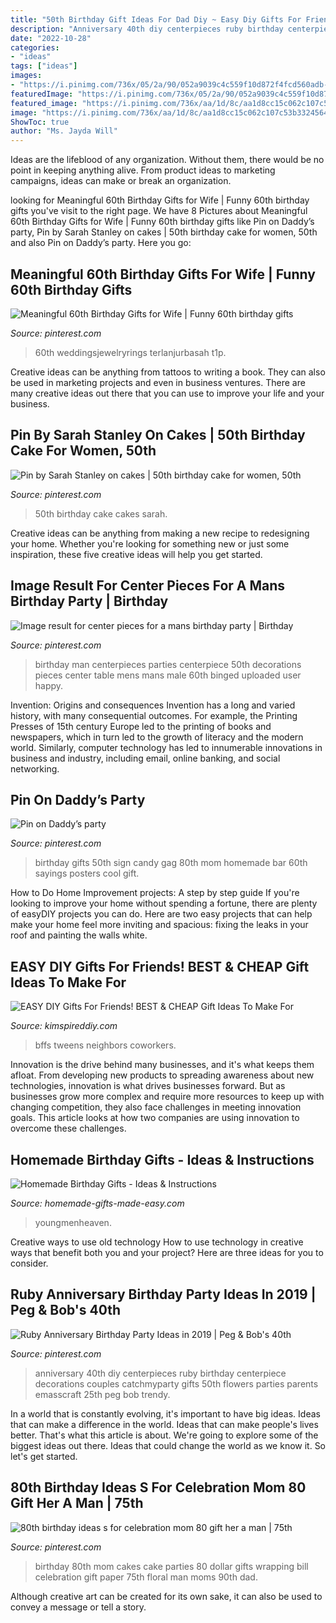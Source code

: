 ```yaml
---
title: "50th Birthday Gift Ideas For Dad Diy ~ Easy Diy Gifts For Friends! Best &amp; Cheap Gift Ideas To Make For"
description: "Anniversary 40th diy centerpieces ruby birthday centerpiece decorations couples catchmyparty gifts 50th flowers parties parents emasscraft 25th peg bob trendy"
date: "2022-10-28"
categories:
- "ideas"
tags: ["ideas"]
images:
- "https://i.pinimg.com/736x/05/2a/90/052a9039c4c559f10d872f4fcd560adb--man-birthday-parties-th-birthday.jpg"
featuredImage: "https://i.pinimg.com/736x/05/2a/90/052a9039c4c559f10d872f4fcd560adb--man-birthday-parties-th-birthday.jpg"
featured_image: "https://i.pinimg.com/736x/aa/1d/8c/aa1d8cc15c062c107c53b3324564c321.jpg"
image: "https://i.pinimg.com/736x/aa/1d/8c/aa1d8cc15c062c107c53b3324564c321.jpg"
ShowToc: true
author: "Ms. Jayda Will"
---
```



Ideas are the lifeblood of any organization. Without them, there would be no point in keeping anything alive. From product ideas to marketing campaigns, ideas can make or break an organization.

	

		
looking for Meaningful 60th Birthday Gifts for Wife | Funny 60th birthday gifts you've visit to the right page. We have 8 Pictures about Meaningful 60th Birthday Gifts for Wife | Funny 60th birthday gifts like Pin on Daddy’s party, Pin by Sarah Stanley on cakes | 50th birthday cake for women, 50th and also Pin on Daddy’s party. Here you go:
		
    
## Meaningful 60th Birthday Gifts For Wife | Funny 60th Birthday Gifts

<img loading=lazy src="https://i.pinimg.com/736x/aa/1d/8c/aa1d8cc15c062c107c53b3324564c321.jpg" onerror="this.onerror=null;this.src='https://tse4.mm.bing.net/th?id=OIP.rrBP7eSn2V2eOQGUS4AuEgHaJ3&amp;pid=15.1';" alt="Meaningful 60th Birthday Gifts for Wife | Funny 60th birthday gifts">

_Source: pinterest.com_

>60th weddingsjewelryrings terlanjurbasah t1p. 

	

Creative ideas can be anything from tattoos to writing a book. They can also be used in marketing projects and even in business ventures. There are many creative ideas out there that you can use to improve your life and your business.

    
## Pin By Sarah Stanley On Cakes | 50th Birthday Cake For Women, 50th

<img loading=lazy src="https://i.pinimg.com/736x/0d/d4/84/0dd484b5a15b5730ff57afcb6d78983f--cakes.jpg" onerror="this.onerror=null;this.src='https://tse3.mm.bing.net/th?id=OIP.L77K9W0VKUmH9p7v7VeiSgHaJ4&amp;pid=15.1';" alt="Pin by Sarah Stanley on cakes | 50th birthday cake for women, 50th">

_Source: pinterest.com_

>50th birthday cake cakes sarah. 

	

Creative ideas can be anything from making a new recipe to redesigning your home. Whether you're looking for something new or just some inspiration, these five creative ideas will help you get started.

    
## Image Result For Center Pieces For A Mans Birthday Party | Birthday

<img loading=lazy src="https://i.pinimg.com/736x/05/2a/90/052a9039c4c559f10d872f4fcd560adb--man-birthday-parties-th-birthday.jpg" onerror="this.onerror=null;this.src='https://tse4.mm.bing.net/th?id=OIP.B5pWWcIOomARNAvCjWLUkAHaJ3&amp;pid=15.1';" alt="Image result for center pieces for a mans birthday party | Birthday">

_Source: pinterest.com_

>birthday man centerpieces parties centerpiece 50th decorations pieces center table mens mans male 60th binged uploaded user happy. 

	

Invention: Origins and consequences
Invention has a long and varied history, with many consequential outcomes. For example, the Printing Presses of 15th century Europe led to the printing of books and newspapers, which in turn led to the growth of literacy and the modern world. Similarly, computer technology has led to innumerable innovations in business and industry, including email, online banking, and social networking.

    
## Pin On Daddy’s Party

<img loading=lazy src="https://i.pinimg.com/736x/2c/40/8c/2c408cc0ff76622c6e6da0321d0f0213.jpg" onerror="this.onerror=null;this.src='https://tse3.mm.bing.net/th?id=OIP.Aqxvkp0B7cnp8UBzQJlWqAHaJ3&amp;pid=15.1';" alt="Pin on Daddy’s party">

_Source: pinterest.com_

>birthday gifts 50th sign candy gag 80th mom homemade bar 60th sayings posters cool gift. 

	

How to Do Home Improvement projects: A step by step guide
If you're looking to improve your home without spending a fortune, there are plenty of easyDIY projects you can do. Here are two easy projects that can help make your home feel more inviting and spacious: fixing the leaks in your roof and painting the walls white.

    
## EASY DIY Gifts For Friends! BEST &amp; CHEAP Gift Ideas To Make For

<img loading=lazy src="https://kimspireddiy.com/wp-content/uploads/2019/11/DIY-Gifts-For-Friends_Photos.jpg" onerror="this.onerror=null;this.src='https://tse4.mm.bing.net/th?id=OIP.d5Pw_XnTPWTyDzcbViEZTQHaLH&amp;pid=15.1';" alt="EASY DIY Gifts For Friends! BEST &amp; CHEAP Gift Ideas To Make For">

_Source: kimspireddiy.com_

>bffs tweens neighbors coworkers. 

	

Innovation is the drive behind many businesses, and it's what keeps them afloat. From developing new products to spreading awareness about new technologies, innovation is what drives businesses forward. But as businesses grow more complex and require more resources to keep up with changing competition, they also face challenges in meeting innovation goals. This article looks at how two companies are using innovation to overcome these challenges.

    
## Homemade Birthday Gifts - Ideas &amp; Instructions

<img loading=lazy src="https://www.homemade-gifts-made-easy.com/image-files/homemade-birthday-gifts-800x1351.jpg" onerror="this.onerror=null;this.src='https://tse3.mm.bing.net/th?id=OIP.GlqgsVtFi074-oBjzi5FhQHaMg&amp;pid=15.1';" alt="Homemade Birthday Gifts - Ideas &amp; Instructions">

_Source: homemade-gifts-made-easy.com_

>youngmenheaven. 

	

Creative ways to use old technology
How to use technology in creative ways that benefit both you and your project? Here are three ideas for you to consider.

    
## Ruby Anniversary Birthday Party Ideas In 2019 | Peg &amp; Bob&#039;s 40th

<img loading=lazy src="https://i.pinimg.com/736x/99/9e/91/999e91555e2119d963166601e76c1b4c--th-anniversary-parties-anniversary-jewelry.jpg?b=t" onerror="this.onerror=null;this.src='https://tse3.mm.bing.net/th?id=OIP.TPO_fc5eluKPqCaquPGUDQHaNJ&amp;pid=15.1';" alt="Ruby Anniversary Birthday Party Ideas in 2019 | Peg &amp; Bob&#039;s 40th">

_Source: pinterest.com_

>anniversary 40th diy centerpieces ruby birthday centerpiece decorations couples catchmyparty gifts 50th flowers parties parents emasscraft 25th peg bob trendy. 

	

In a world that is constantly evolving, it's important to have big ideas. Ideas that can make a difference in the world. Ideas that can make people's lives better. That's what this article is about. We're going to explore some of the biggest ideas out there. Ideas that could change the world as we know it. So let's get started.

    
## 80th Birthday Ideas S For Celebration Mom 80 Gift Her A Man | 75th

<img loading=lazy src="https://i.pinimg.com/736x/15/dc/48/15dc48c0b543bae562a8b5d432dcf77f.jpg" onerror="this.onerror=null;this.src='https://tse2.mm.bing.net/th?id=OIP.VTqj04w7WVhKfzRG0eKp8wHaJ3&amp;pid=15.1';" alt="80th birthday ideas s for celebration mom 80 gift her a man | 75th">

_Source: pinterest.com_

>birthday 80th mom cakes cake parties 80 dollar gifts wrapping bill celebration gift paper 75th floral man moms 90th dad. 

	

Although creative art can be created for its own sake, it can also be used to convey a message or tell a story.

